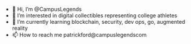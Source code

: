 - 👋 Hi, I’m @CampusLegends
- 👀 I’m interested in digital collectibles representing college athletes
- 🌱 I’m currently learning blockchain, security, dev ops, go, augmented reality
- 📫 How to reach me patrickford@campuslegendscom

<!---
CampusLegends/CampusLegends is a ✨ special ✨ repository because its `README.md` (this file) appears on your GitHub profile.
You can click the Preview link to take a look at your changes.
--->
